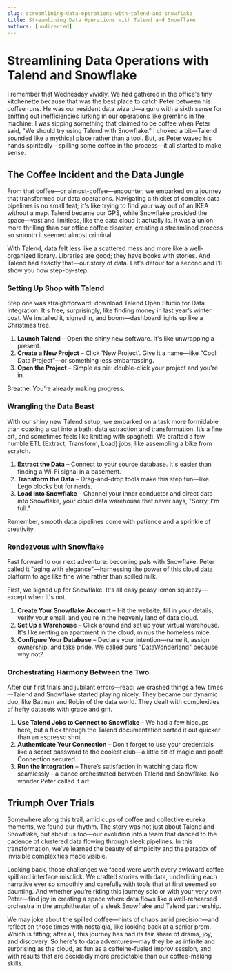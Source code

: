 ```yaml
---
slug: streamlining-data-operations-with-talend-and-snowflake
title: Streamlining Data Operations with Talend and Snowflake
authors: [undirected]
---
```



# Streamlining Data Operations with Talend and Snowflake

I remember that Wednesday vividly. We had gathered in the office's tiny kitchenette because that was the best place to catch Peter between his coffee runs. He was our resident data wizard—a guru with a sixth sense for sniffing out inefficiencies lurking in our operations like gremlins in the machine. I was sipping something that claimed to be coffee when Peter said, "We should try using Talend with Snowflake." I choked a bit—Talend sounded like a mythical place rather than a tool. But, as Peter waved his hands spiritedly—spilling some coffee in the process—it all started to make sense.

## The Coffee Incident and the Data Jungle

From that coffee—or almost-coffee—encounter, we embarked on a journey that transformed our data operations. Navigating a thicket of complex data pipelines is no small feat; it's like trying to find your way out of an IKEA without a map. Talend became our GPS, while Snowflake provided the space—vast and limitless, like the data cloud it actually is. It was a union more thrilling than our office coffee disaster, creating a streamlined process so smooth it seemed almost criminal.

With Talend, data felt less like a scattered mess and more like a well-organized library. Libraries are good; they have books with stories. And Talend had exactly that—our story of data. Let's detour for a second and I’ll show you how step-by-step.

### Setting Up Shop with Talend

Step one was straightforward: download Talend Open Studio for Data Integration. It's free, surprisingly, like finding money in last year’s winter coat. We installed it, signed in, and boom—dashboard lights up like a Christmas tree.

1. **Launch Talend** – Open the shiny new software. It's like unwrapping a present.
2. **Create a New Project** – Click 'New Project'. Give it a name—like "Cool Data Project”—or something less embarrassing.
3. **Open the Project** – Simple as pie: double-click your project and you're in.

Breathe. You’re already making progress.

### Wrangling the Data Beast

With our shiny new Talend setup, we embarked on a task more formidable than coaxing a cat into a bath: data extraction and transformation. It’s a fine art, and sometimes feels like knitting with spaghetti. We crafted a few humble ETL (Extract, Transform, Load) jobs, like assembling a bike from scratch.

1. **Extract the Data** – Connect to your source database. It's easier than finding a Wi-Fi signal in a basement.
2. **Transform the Data** – Drag-and-drop tools make this step fun—like Lego blocks but for nerds.
3. **Load into Snowflake** – Channel your inner conductor and direct data into Snowflake, your cloud data warehouse that never says, "Sorry, I'm full."

Remember, smooth data pipelines come with patience and a sprinkle of creativity.

### Rendezvous with Snowflake

Fast forward to our next adventure: becoming pals with Snowflake. Peter called it "aging with elegance"—harnessing the power of this cloud data platform to age like fine wine rather than spilled milk.

First, we signed up for Snowflake. It's all easy peasy lemon squeezy—except when it's not.

1. **Create Your Snowflake Account** – Hit the website, fill in your details, verify your email, and you're in the heavenly land of data cloud.
2. **Set Up a Warehouse** – Click around and set up your virtual warehouse. It's like renting an apartment in the cloud, minus the homeless mice.
3. **Configure Your Database** – Declare your intention—name it, assign ownership, and take pride. We called ours "DataWonderland" because why not?

### Orchestrating Harmony Between the Two

After our first trials and jubilant errors—read: we crashed things a few times—Talend and Snowflake started playing nicely. They became our dynamic duo, like Batman and Robin of the data world. They dealt with complexities of hefty datasets with grace and grit.

1. **Use Talend Jobs to Connect to Snowflake** – We had a few hiccups here, but a flick through the Talend documentation sorted it out quicker than an espresso shot.
2. **Authenticate Your Connection** – Don't forget to use your credentials like a secret password to the coolest club—a little bit of magic and poof! Connection secured.
3. **Run the Integration** – There’s satisfaction in watching data flow seamlessly—a dance orchestrated between Talend and Snowflake. No wonder Peter called it art.

## Triumph Over Trials

Somewhere along this trail, amid cups of coffee and collective eureka moments, we found our rhythm. The story was not just about Talend and Snowflake, but about us too—our evolution into a team that danced to the cadence of clustered data flowing through sleek pipelines. In this transformation, we’ve learned the beauty of simplicity and the paradox of invisible complexities made visible.

Looking back, those challenges we faced were worth every awkward coffee spill and interface misclick. We crafted stories with data, underlining each narrative ever so smoothly and carefully with tools that at first seemed so daunting. And whether you’re riding this journey solo or with your very own Peter—find joy in creating a space where data flows like a well-rehearsed orchestra in the amphitheater of a sleek Snowflake and Talend partnership.

We may joke about the spilled coffee—hints of chaos amid precision—and reflect on those times with nostalgia, like looking back at a senior prom. Which is fitting; after all, this journey has had its fair share of drama, joy, and discovery. So here's to data adventures—may they be as infinite and surprising as the cloud, as fun as a caffeine-fueled improv session, and with results that are decidedly more predictable than our coffee-making skills.
```
